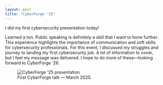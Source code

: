 ```yaml
---
layout: post
title: "CyberForge '25"
---
```


I did my first cybersecurity presentation today!

Learned a ton. Public speaking is definitely a skill that I want to hone further. This experience highlights the importance of communication and soft skills for cybersecurity professionals. For this event, I discussed my struggles and journey to landing my first cybersecurity job. A lot of information to cover, but I feel my message was delivered. I hope to do more of these—looking forward to CyberForge ’26.

<figure>
  <img src="{{ '/assets/images/cyberforge25.jpg' | relative_url }}" alt="CyberForge ’25 presentation" />
  <figcaption>First CyberForge talk — March 2025.</figcaption>
</figure>

